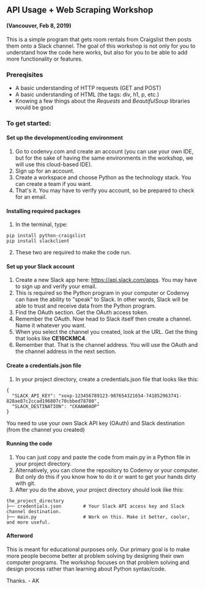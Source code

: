 ## API Usage + Web Scraping Workshop
#### (Vancouver, Feb 8, 2019)

This is a simple program that gets room rentals from Craigslist then posts them onto a Slack channel.
The goal of this workshop is not only for you to understand how the code here works, but also for you to
be able to add more functionality or features.

### Prereqisites
- A basic understanding of HTTP requests (GET and POST)
- A basic understanding of HTML (the tags: div, h1, p, etc.)
- Knowing a few things about the *Requests* and *BeautifulSoup* libraries would be good 


### To get started:
#### Set up the development/coding environment
1. Go to codenvy.com and create an account (you can use your own IDE, but for the sake of having the same
environments in the workshop, we will use this cloud-based IDE).
2. Sign up for an account.
3. Create a workspace and choose Python as the technology stack. You can create a team if you want.
4. That's it. You may have to verify you account, so be prepared to check for an email.

#### Installing required packages
1. In the terminal, type:
```
pip install python-craigslist
pip install slackclient
```
2. These two are required to make the code run.

#### Set up your Slack account
1. Create a new Slack app here: <https://api.slack.com/apps>. You may have to sign up and verify your email.
2. This is required so the Python program in your computer or Codenvy can have the ability to "speak" to Slack. 
In other words, Slack will be able to trust and receive data from the Python program.
3. Find the OAuth section. Get the OAuth access token.
3. Remember the OAuth. Now head to Slack itself then create a channel. Name it whatever you want.
4. When you select the channel you created, look at the URL. Get the thing that looks like **CE16CKMC4**.
5. Remember that. That is the channel address. You will use the OAuth and the channel address in the next section.

#### Create a **credentials.json** file
1. In your project directory, create a credentials.json file that looks like this:
```
{
  "SLACK_API_KEY": "xoxp-123456789123-987654321654-741852963741-828ae87c2ccad196807c70cbbed78780",
  "SLACK_DESTINATION": "CKAAW0AOP"
}
```
You need to use your own Slack API key (OAuth) and Slack destination (from the channel you created)

#### Running the code
1. You can just copy and paste the code from main.py in a Python file in your project directory.
2. Alternatively, you can clone the repository to Codenvy or your computer. But only do this if you know how to do it or want to 
get your hands dirty with git.
3. After you do the above, your project directory should look like this:
```
the_project_directory
├── credentials.json        # Your Slack API access key and Slack channel destination.
├── main.py                 # Work on this. Make it better, cooler, and more useful.
```

#### Afterword
This is meant for educational purposes only. Our primary goal is to make more people become better at problem solving by 
designing their own computer programs. The workshop focuses on that problem solving and design process rather than learning about
Python syntax/code.

Thanks. - AK
